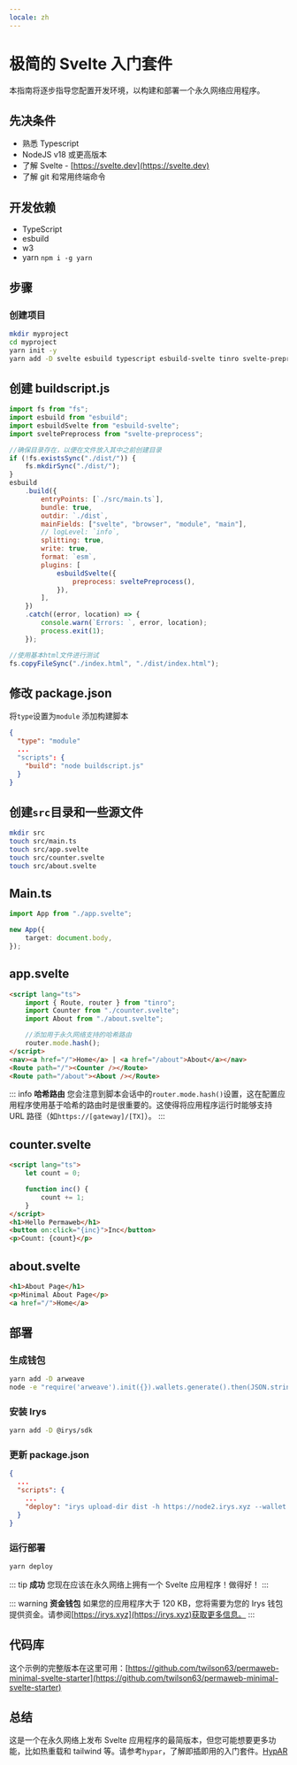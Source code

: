 ```yaml
---
locale: zh
---
```


# 极简的 Svelte 入门套件

本指南将逐步指导您配置开发环境，以构建和部署一个永久网络应用程序。

## 先决条件

-   熟悉 Typescript
-   NodeJS v18 或更高版本
-   了解 Svelte - [https://svelte.dev](https://svelte.dev)
-   了解 git 和常用终端命令

## 开发依赖

-   TypeScript
-   esbuild
-   w3
-   yarn `npm i -g yarn`

## 步骤

### 创建项目

```sh
mkdir myproject
cd myproject
yarn init -y
yarn add -D svelte esbuild typescript esbuild-svelte tinro svelte-preprocess
```

## 创建 buildscript.js

```js
import fs from "fs";
import esbuild from "esbuild";
import esbuildSvelte from "esbuild-svelte";
import sveltePreprocess from "svelte-preprocess";

//确保目录存在，以便在文件放入其中之前创建目录
if (!fs.existsSync("./dist/")) {
	fs.mkdirSync("./dist/");
}
esbuild
	.build({
		entryPoints: [`./src/main.ts`],
		bundle: true,
		outdir: `./dist`,
		mainFields: ["svelte", "browser", "module", "main"],
		// logLevel: `info`,
		splitting: true,
		write: true,
		format: `esm`,
		plugins: [
			esbuildSvelte({
				preprocess: sveltePreprocess(),
			}),
		],
	})
	.catch((error, location) => {
		console.warn(`Errors: `, error, location);
		process.exit(1);
	});

//使用基本html文件进行测试
fs.copyFileSync("./index.html", "./dist/index.html");
```

## 修改 package.json

将`type`设置为`module`
添加构建脚本

```json
{
  "type": "module"
  ...
  "scripts": {
    "build": "node buildscript.js"
  }
}
```

## 创建`src`目录和一些源文件

```sh
mkdir src
touch src/main.ts
touch src/app.svelte
touch src/counter.svelte
touch src/about.svelte
```

## Main.ts

```ts
import App from "./app.svelte";

new App({
	target: document.body,
});
```

## app.svelte

```html
<script lang="ts">
	import { Route, router } from "tinro";
	import Counter from "./counter.svelte";
	import About from "./about.svelte";

	//添加用于永久网络支持的哈希路由
	router.mode.hash();
</script>
<nav><a href="/">Home</a> | <a href="/about">About</a></nav>
<Route path="/"><Counter /></Route>
<Route path="/about"><About /></Route>
```

::: info **哈希路由**
您会注意到脚本会话中的`router.mode.hash()`设置，这在配置应用程序使用基于哈希的路由时是很重要的。这使得将应用程序运行时能够支持 URL 路径（如`https://[gateway]/[TX]`）。
:::

## counter.svelte

```html
<script lang="ts">
	let count = 0;

	function inc() {
		count += 1;
	}
</script>
<h1>Hello Permaweb</h1>
<button on:click="{inc}">Inc</button>
<p>Count: {count}</p>
```

## about.svelte

```html
<h1>About Page</h1>
<p>Minimal About Page</p>
<a href="/">Home</a>
```

## 部署

### 生成钱包

```sh
yarn add -D arweave
node -e "require('arweave').init({}).wallets.generate().then(JSON.stringify).then(console.log.bind(console))" > wallet.json
```

### 安装 Irys

```sh
yarn add -D @irys/sdk
```

### 更新 package.json

```json
{
  ...
  "scripts": {
    ...
    "deploy": "irys upload-dir dist -h https://node2.irys.xyz --wallet ./wallet.json -c arweave --index-file index.html --no-confirmation"
  }
}
```

### 运行部署

```sh
yarn deploy
```

::: tip **成功**
您现在应该在永久网络上拥有一个 Svelte 应用程序！做得好！
:::

::: warning **资金钱包**
如果您的应用程序大于 120 KB，您将需要为您的 Irys 钱包提供资金。请参阅[https://irys.xyz](https://irys.xyz)获取更多信息。
:::

## 代码库

这个示例的完整版本在这里可用：[https://github.com/twilson63/permaweb-minimal-svelte-starter](https://github.com/twilson63/permaweb-minimal-svelte-starter)

## 总结

这是一个在永久网络上发布 Svelte 应用程序的最简版本，但您可能想要更多功能，比如热重载和 tailwind 等。请参考`hypar`，了解即插即用的入门套件。[HypAR](https://github.com/twilson63/hypar)
